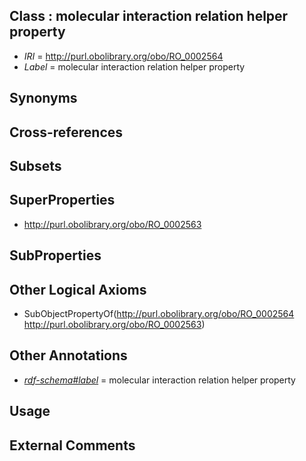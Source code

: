 
## Class : molecular interaction relation helper property

 * *IRI* = http://purl.obolibrary.org/obo/RO_0002564
 * *Label* = molecular interaction relation helper property

## Synonyms


## Cross-references


## Subsets


## SuperProperties

 * <http://purl.obolibrary.org/obo/RO_0002563>

## SubProperties


## Other Logical Axioms

 * SubObjectPropertyOf(<http://purl.obolibrary.org/obo/RO_0002564> <http://purl.obolibrary.org/obo/RO_0002563>)

## Other Annotations

 * *[rdf-schema#label](../../el/rdf-schema#label.md)* = molecular interaction relation helper property

## Usage


## External Comments


